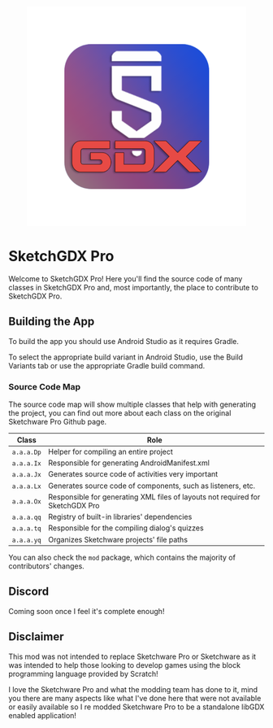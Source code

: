 <p align="center">
  <img src="assets/SketchGDXIcon.png" />
</p>

# SketchGDX Pro

Welcome to SketchGDX Pro! Here you'll find the source code of many classes in SketchGDX Pro and, most importantly, the place to contribute to SketchGDX Pro.

## Building the App
To build the app you should use Android Studio as it requires Gradle.

To select the appropriate build variant in Android Studio, use the Build Variants tab or use the appropriate Gradle build command.

### Source Code Map
The source code map will show multiple classes that help with generating the project, you can find out more about each class on the original Sketchware Pro Github page.

| Class           | Role                                                                           |
| --------------- |--------------------------------------------------------------------------------|
| `a.a.a.Dp`      | Helper for compiling an entire project                                         |
| `a.a.a.Ix`      | Responsible for generating AndroidManifest.xml                                 |
| `a.a.a.Jx`      | Generates source code of activities very important                             |
| `a.a.a.Lx`      | Generates source code of components, such as listeners, etc.                   |
| `a.a.a.Ox`      | Responsible for generating XML files of layouts not required for SketchGDX Pro |
| `a.a.a.qq`      | Registry of built-in libraries' dependencies                                   |
| `a.a.a.tq`      | Responsible for the compiling dialog's quizzes                                 |
| `a.a.a.yq`      | Organizes Sketchware projects' file paths                                      |

You can also check the `mod` package, which contains the majority of contributors' changes.

## Discord

Coming soon once I feel it's complete enough!

## Disclaimer

This mod was not intended to replace Sketchware Pro or Sketchware as it was intended to help those looking to develop games using the block programming language provided by Scratch!

I love the Sketchware Pro and what the modding team has done to it, mind you there are many aspects like what I've done here that were not available or easily available so I re modded Sketchware Pro to be a standalone libGDX enabled application!